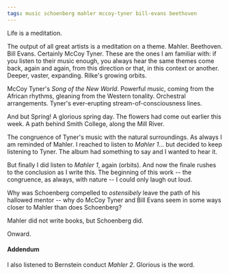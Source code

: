 ```yaml
---
tags: music schoenberg mahler mccoy-tyner bill-evans beethoven
---
```


Life is a meditation.

The output of all great artists is a meditation on a theme. Mahler. Beethoven. Bill Evans. Certainly McCoy Tyner. These are the ones I am familiar with: if you listen to their music enough, you always hear the same themes come back, again and again, from this direction or that, in this context or another. Deeper, vaster, expanding. Rilke's growing orbits.

McCoy Tyner's _Song of the New World_. Powerful music, coming from the African rhythms, gleaning from the Western tonality. Orchestral arrangements. Tyner's ever-erupting stream-of-consciousness lines.

And but Spring! A glorious spring day. The flowers had come out earlier this week. A path behind Smith College, along the Mill River.

The congruence of Tyner's music with the natural surroundings. As always I am reminded of Mahler. I reached to listen to _Mahler 1_... but decided to keep listening to Tyner. The album had something to say and I wanted to hear it.

But finally I did listen to _Mahler 1_, again (orbits). And now the finale rushes to the conclusion as I write this. The beginning of this work -- the congruence, as always, with nature -- I could only laugh out loud.

Why was Schoenberg compelled to _ostensibely_ leave the path of his hallowed mentor -- why do McCoy Tyner and Bill Evans seem in some ways closer to Mahler than does Schoenberg?

Mahler did not write books, but Schoenberg did.

Onward.

#### Addendum

I also listened to Bernstein conduct _Mahler 2_. Glorious is the word.

